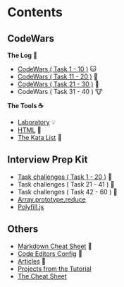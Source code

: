 # Contents

## CodeWars
**The Log :orange_book:**

- [CodeWars ( Task 1 - 10 )](./1\)%20CodeWars.js) :cat:
- [CodeWars ( Task 11 - 20 )](./2\)%20CodeWars.js) :hamster:
- [CodeWars ( Task 21 - 30 )](./3\)%20CodeWars.js) :frog:
- CodeWars ( Task 31 - 40 ) :cow:

**The Tools :coffee:**

- [Laboratory](./Laboratory.js) :bulb:
- [HTML](./index.html) :fax:
- [The Kata List](./Kata.txt) :paperclip:

## Interview Prep Kit

- [Task challenges ( Task 1 - 20 )](./1\)%20Task%20Challanges.md) :camel:
- Task challenges ( Task 21 - 41 ) :bear:
- Task challenges ( Task 42 - 60 ) :monkey:
- [Array.prototype.reduce](./MDN%20Array.prototype.reduce.js)
- [Polyfill.js](./Polyfill.js)

## Others

- [Markdown Cheat Sheet](./markdownCheatSheet.md) :eyes:
- [Code Editors Config](./code-editors/README.md) :wrench:
- [Articles](./articles/README.md) :newspaper:
- [Projects from the Tutorial](./projects-from-the-tutorial/)
- [The Cheat Sheet](./cheatsheet/)
